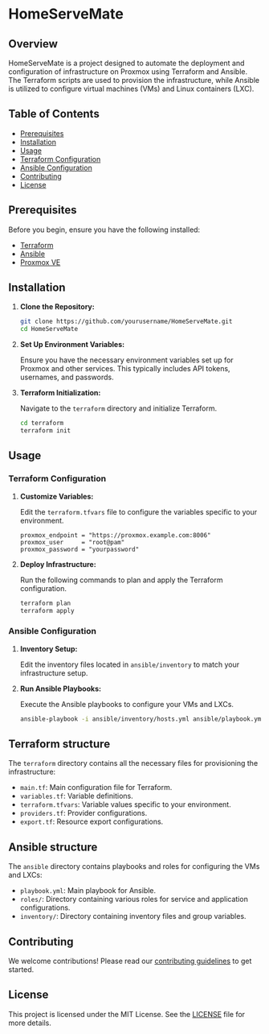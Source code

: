# HomeServeMate

## Overview

HomeServeMate is a project designed to automate the deployment and configuration of infrastructure on Proxmox using Terraform and Ansible. The Terraform scripts are used to provision the infrastructure, while Ansible is utilized to configure virtual machines (VMs) and Linux containers (LXC).

## Table of Contents

- [Prerequisites](#prerequisites)
- [Installation](#installation)
- [Usage](#usage)
- [Terraform Configuration](#terraform-configuration)
- [Ansible Configuration](#ansible-configuration)
- [Contributing](#contributing)
- [License](#license)

## Prerequisites

Before you begin, ensure you have the following installed:

- [Terraform](https://www.terraform.io/downloads.html)
- [Ansible](https://docs.ansible.com/ansible/latest/installation_guide/intro_installation.html)
- [Proxmox VE](https://www.proxmox.com/en/)

## Installation

1. **Clone the Repository:**

   ```bash
   git clone https://github.com/yourusername/HomeServeMate.git
   cd HomeServeMate
   ```

2. **Set Up Environment Variables:**

   Ensure you have the necessary environment variables set up for Proxmox and other services. This typically includes API tokens, usernames, and passwords.

3. **Terraform Initialization:**

   Navigate to the `terraform` directory and initialize Terraform.

   ```bash
   cd terraform
   terraform init
   ```

## Usage

### Terraform Configuration

1. **Customize Variables:**

   Edit the `terraform.tfvars` file to configure the variables specific to your environment.

   ```hcl
   proxmox_endpoint = "https://proxmox.example.com:8006"
   proxmox_user     = "root@pam"
   proxmox_password = "yourpassword"
   ```

2. **Deploy Infrastructure:**

   Run the following commands to plan and apply the Terraform configuration.

   ```bash
   terraform plan
   terraform apply
   ```

### Ansible Configuration

1. **Inventory Setup:**

   Edit the inventory files located in `ansible/inventory` to match your infrastructure setup.

2. **Run Ansible Playbooks:**

   Execute the Ansible playbooks to configure your VMs and LXCs.

   ```bash
   ansible-playbook -i ansible/inventory/hosts.yml ansible/playbook.yml
   ```

## Terraform structure

The `terraform` directory contains all the necessary files for provisioning the infrastructure:

- `main.tf`: Main configuration file for Terraform.
- `variables.tf`: Variable definitions.
- `terraform.tfvars`: Variable values specific to your environment.
- `providers.tf`: Provider configurations.
- `export.tf`: Resource export configurations.

## Ansible structure

The `ansible` directory contains playbooks and roles for configuring the VMs and LXCs:

- `playbook.yml`: Main playbook for Ansible.
- `roles/`: Directory containing various roles for service and application configurations.
- `inventory/`: Directory containing inventory files and group variables.

## Contributing

We welcome contributions! Please read our [contributing guidelines](CONTRIBUTING.md) to get started.

## License

This project is licensed under the MIT License. See the [LICENSE](LICENSE) file for more details.
